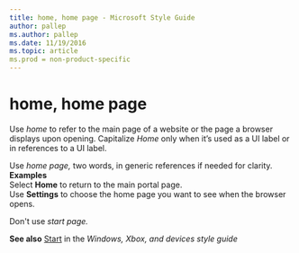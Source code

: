 ```yaml
---
title: home, home page - Microsoft Style Guide
author: pallep
ms.author: pallep
ms.date: 11/19/2016
ms.topic: article
ms.prod = non-product-specific
---
```


# home, home page

Use *home* to refer to the main page of a website or the page a browser displays upon opening. Capitalize *Home* only when it’s used as a UI label or in references to a UI label.

Use *home page,* two words, in generic references if needed for clarity.   
**Examples**  
Select **Home** to return to the main portal page.  
Use **Settings** to choose the home page you want to see when the browser opens.

Don't use *start page.*

**See also** [Start](https://worldready.cloudapp.net/Styleguide/Read?id=2547&topicid=16747) in the *Windows, Xbox, and devices style guide*
